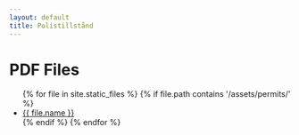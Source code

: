 ```yaml
---
layout: default
title: Polistillstånd
---
```


<h1>PDF Files</h1>
<ul>
  {% for file in site.static_files %}
    {% if file.path contains '/assets/permits/' %}
      <li><a href="{{ file.path | relative_url }}">{{ file.name }}</a></li>
    {% endif %}
  {% endfor %}
</ul>
